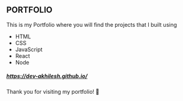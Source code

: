 ## PORTFOLIO
This is my Portfolio where you will find the projects that I built using 
  - HTML
  - CSS
  - JavaScript
  - React
  - Node

##### https://dev-akhilesh.github.io/

Thank you for visiting my portfolio! 🚀

